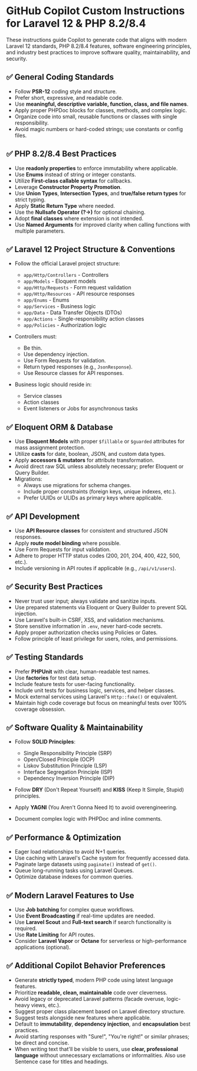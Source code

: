 # GitHub Copilot Custom Instructions for Laravel 12 & PHP 8.2/8.4

These instructions guide Copilot to generate code that aligns with modern Laravel 12 standards, PHP 8.2/8.4 features, software engineering principles, and industry best practices to improve software quality, maintainability, and security.

## ✅ General Coding Standards

-   Follow **PSR-12** coding style and structure.
-   Prefer short, expressive, and readable code.
-   Use **meaningful, descriptive variable, function, class, and file names**.
-   Apply proper PHPDoc blocks for classes, methods, and complex logic.
-   Organize code into small, reusable functions or classes with single responsibility.
-   Avoid magic numbers or hard-coded strings; use constants or config files.

## ✅ PHP 8.2/8.4 Best Practices

-   Use **readonly properties** to enforce immutability where applicable.
-   Use **Enums** instead of string or integer constants.
-   Utilize **First-class callable syntax** for callbacks.
-   Leverage **Constructor Property Promotion**.
-   Use **Union Types**, **Intersection Types**, and **true/false return types** for strict typing.
-   Apply **Static Return Type** where needed.
-   Use the **Nullsafe Operator (?->)** for optional chaining.
-   Adopt **final classes** where extension is not intended.
-   Use **Named Arguments** for improved clarity when calling functions with multiple parameters.

## ✅ Laravel 12 Project Structure & Conventions

-   Follow the official Laravel project structure:

    -   `app/Http/Controllers` - Controllers
    -   `app/Models` - Eloquent models
    -   `app/Http/Requests` - Form request validation
    -   `app/Http/Resources` - API resource responses
    -   `app/Enums` - Enums
    -   `app/Services` - Business logic
    -   `app/Data` - Data Transfer Objects (DTOs)
    -   `app/Actions` - Single-responsibility action classes
    -   `app/Policies` - Authorization logic

-   Controllers must:

    -   Be thin.
    -   Use dependency injection.
    -   Use Form Requests for validation.
    -   Return typed responses (e.g., `JsonResponse`).
    -   Use Resource classes for API responses.

-   Business logic should reside in:
    -   Service classes
    -   Action classes
    -   Event listeners or Jobs for asynchronous tasks

## ✅ Eloquent ORM & Database

-   Use **Eloquent Models** with proper `$fillable` or `$guarded` attributes for mass assignment protection.
-   Utilize **casts** for date, boolean, JSON, and custom data types.
-   Apply **accessors & mutators** for attribute transformation.
-   Avoid direct raw SQL unless absolutely necessary; prefer Eloquent or Query Builder.
-   Migrations:
    -   Always use migrations for schema changes.
    -   Include proper constraints (foreign keys, unique indexes, etc.).
    -   Prefer UUIDs or ULIDs as primary keys where applicable.

## ✅ API Development

-   Use **API Resource classes** for consistent and structured JSON responses.
-   Apply **route model binding** where possible.
-   Use Form Requests for input validation.
-   Adhere to proper HTTP status codes (200, 201, 204, 400, 422, 500, etc.).
-   Include versioning in API routes if applicable (e.g., `/api/v1/users`).

## ✅ Security Best Practices

-   Never trust user input; always validate and sanitize inputs.
-   Use prepared statements via Eloquent or Query Builder to prevent SQL injection.
-   Use Laravel's built-in CSRF, XSS, and validation mechanisms.
-   Store sensitive information in `.env`, never hard-code secrets.
-   Apply proper authorization checks using Policies or Gates.
-   Follow principle of least privilege for users, roles, and permissions.

## ✅ Testing Standards

-   Prefer **PHPUnit** with clear, human-readable test names.
-   Use **factories** for test data setup.
-   Include feature tests for user-facing functionality.
-   Include unit tests for business logic, services, and helper classes.
-   Mock external services using Laravel's `Http::fake()` or equivalent.
-   Maintain high code coverage but focus on meaningful tests over 100% coverage obsession.

## ✅ Software Quality & Maintainability

-   Follow **SOLID Principles**:

    -   Single Responsibility Principle (SRP)
    -   Open/Closed Principle (OCP)
    -   Liskov Substitution Principle (LSP)
    -   Interface Segregation Principle (ISP)
    -   Dependency Inversion Principle (DIP)

-   Follow **DRY** (Don't Repeat Yourself) and **KISS** (Keep It Simple, Stupid) principles.
-   Apply **YAGNI** (You Aren't Gonna Need It) to avoid overengineering.
-   Document complex logic with PHPDoc and inline comments.

## ✅ Performance & Optimization

-   Eager load relationships to avoid N+1 queries.
-   Use caching with Laravel's Cache system for frequently accessed data.
-   Paginate large datasets using `paginate()` instead of `get()`.
-   Queue long-running tasks using Laravel Queues.
-   Optimize database indexes for common queries.

## ✅ Modern Laravel Features to Use

-   Use **Job batching** for complex queue workflows.
-   Use **Event Broadcasting** if real-time updates are needed.
-   Use **Laravel Scout** and **Full-text search** if search functionality is required.
-   Use **Rate Limiting** for API routes.
-   Consider **Laravel Vapor** or **Octane** for serverless or high-performance applications (optional).

## ✅ Additional Copilot Behavior Preferences

-   Generate **strictly typed**, modern PHP code using latest language features.
-   Prioritize **readable, clean, maintainable** code over cleverness.
-   Avoid legacy or deprecated Laravel patterns (facade overuse, logic-heavy views, etc.).
-   Suggest proper class placement based on Laravel directory structure.
-   Suggest tests alongside new features where applicable.
-   Default to **immutability**, **dependency injection**, and **encapsulation** best practices.
-   Avoid starting responses with "Sure!", "You're right!" or similar phrases; be direct and concise.
-   When writing text that'll be visible to users, use **clear, professional language** without unnecessary exclamations or informalities. Also use Sentence case for titles and headings.
